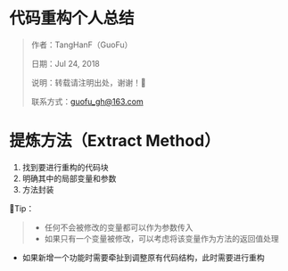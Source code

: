 # 代码重构个人总结

> 作者：TangHanF（GuoFu）
>
> 日期：Jul 24, 2018
>
> 说明：转载请注明出处，谢谢！🤝
>
> 联系方式：guofu_gh@163.com



# 提炼方法（Extract Method）

1. 找到要进行重构的代码块
2. 明确其中的局部变量和参数
3. 方法封装

🧐Tip：

> - 任何不会被修改的变量都可以作为参数传入
> - 如果只有一个变量被修改，可以考虑将该变量作为方法的返回值处理



- 如果新增一个功能时需要牵扯到调整原有代码结构，此时需要进行重构